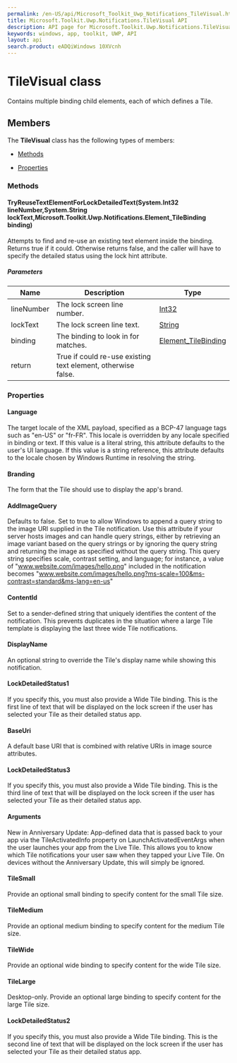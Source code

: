 ```yaml
---
permalink: /en-US/api/Microsoft_Toolkit_Uwp_Notifications_TileVisual.htm
title: Microsoft.Toolkit.Uwp.Notifications.TileVisual API 
description: API page for Microsoft.Toolkit.Uwp.Notifications.TileVisual
keywords: windows, app, toolkit, UWP, API
layout: api
search.product: eADQiWindows 10XVcnh
---
```



# TileVisual class

Contains multiple binding child elements, each of which defines a Tile.

## Members

The **TileVisual** class has the following types of members:

* [Methods](#Methods)

* [Properties](#Properties)

### Methods

#### TryReuseTextElementForLockDetailedText(System.Int32 lineNumber,System.String lockText,Microsoft.Toolkit.Uwp.Notifications.Element_TileBinding binding)

Attempts to find and re-use an existing text element inside the binding. Returns true if it could. Otherwise returns false, and the caller will have to specify the detailed status using the lock hint attribute.

##### Parameters



| Name | Description | Type || --- | --- | --- || lineNumber | The lock screen line number. | [Int32](https://msdn.microsoft.com/library/windows/apps/System.Int32) || lockText | The lock screen line text. | [String](https://msdn.microsoft.com/library/windows/apps/System.String) || binding | The binding to look in for matches. | [Element_TileBinding](Microsoft_Toolkit_Uwp_Notifications_Element_TileBinding.htm) || return |True if could re-use existing text element, otherwise false. |




### Properties

#### Language

The target locale of the XML payload, specified as a BCP-47 language tags such as "en-US" or "fr-FR". This locale is overridden by any locale specified in binding or text. If this value is a literal string, this attribute defaults to the user's UI language. If this value is a string reference, this attribute defaults to the locale chosen by Windows Runtime in resolving the string.





#### Branding

The form that the Tile should use to display the app's brand.





#### AddImageQuery

Defaults to false. Set to true to allow Windows to append a query string to the image URI supplied in the Tile notification. Use this attribute if your server hosts images and can handle query strings, either by retrieving an image variant based on the query strings or by ignoring the query string and returning the image as specified without the query string. This query string specifies scale, contrast setting, and language; for instance, a value of  "www.website.com/images/hello.png"  included in the notification becomes  "www.website.com/images/hello.png?ms-scale=100&ms-contrast=standard&ms-lang=en-us"





#### ContentId

Set to a sender-defined string that uniquely identifies the content of the notification. This prevents duplicates in the situation where a large Tile template is displaying the last three wide Tile notifications.





#### DisplayName

An optional string to override the Tile's display name while showing this notification.





#### LockDetailedStatus1

If you specify this, you must also provide a Wide Tile binding. This is the first line of text that will be displayed on the lock screen if the user has selected your Tile as their detailed status app.





#### BaseUri

A default base URI that is combined with relative URIs in image source attributes.





#### LockDetailedStatus3

If you specify this, you must also provide a Wide Tile binding. This is the third line of text that will be displayed on the lock screen if the user has selected your Tile as their detailed status app.





#### Arguments

New in Anniversary Update: App-defined data that is passed back to your app via the TileActivatedInfo property on LaunchActivatedEventArgs when the user launches your app from the Live Tile. This allows you to know which Tile notifications your user saw when they tapped your Live Tile. On devices without the Anniversary Update, this will simply be ignored.





#### TileSmall

Provide an optional small binding to specify content for the small Tile size.





#### TileMedium

Provide an optional medium binding to specify content for the medium Tile size.





#### TileWide

Provide an optional wide binding to specify content for the wide Tile size.





#### TileLarge

Desktop-only. Provide an optional large binding to specify content for the large Tile size.





#### LockDetailedStatus2

If you specify this, you must also provide a Wide Tile binding. This is the second line of text that will be displayed on the lock screen if the user has selected your Tile as their detailed status app.




